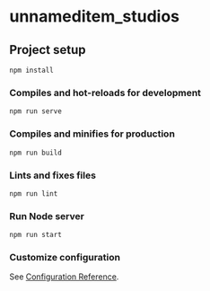 # unnameditem_studios

## Project setup
```
npm install
```

### Compiles and hot-reloads for development
```
npm run serve
```

### Compiles and minifies for production
```
npm run build
```

### Lints and fixes files
```
npm run lint
```

### Run Node server
```
npm run start
```

### Customize configuration
See [Configuration Reference](https://cli.vuejs.org/config/).
